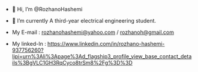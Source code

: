 - 👋 Hi, I’m @RozhanoHashemi

- 🌱 I’m currently A third-year electrical engineering student.
  
- My E-mail : rozhanohashemi@yahoo.com / rozhanoh@gmail.com
  
- My linked-In : https://www.linkedin.com/in/rozhano-hashemi-937756260?lipi=urn%3Ali%3Apage%3Ad_flagship3_profile_view_base_contact_details%3BgVLC1GH3RqCyco8trSm8%2Fg%3D%3D


<!---
RozhanoHashemi/RozhanoHashemi is a ✨ special ✨ repository because its `README.md` (this file) appears on your GitHub profile.
You can click the Preview link to take a look at your changes.
--->
